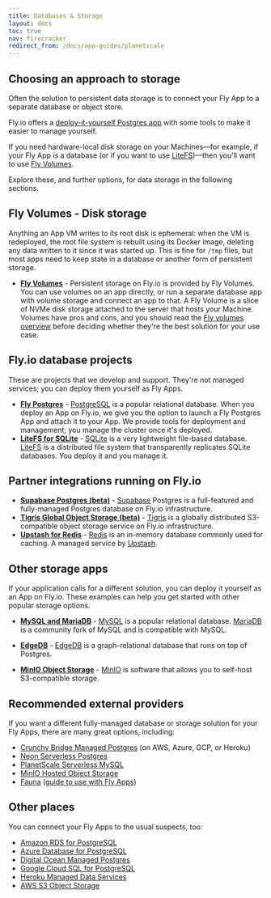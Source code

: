 ```yaml
---
title: Databases & Storage
layout: docs
toc: true
nav: firecracker
redirect_from: /docs/app-guides/planetscale
---
```


## Choosing an approach to storage

Often the solution to persistent data storage is to connect your Fly App to a separate database or object store.

Fly.io offers a [deploy-it-yourself Postgres app](/docs/postgres/) with some tools to make it easier to manage yourself.

If you need hardware-local disk storage on your Machines&mdash;for example, if your Fly App _is_ a database (or if you want to use [LiteFS](/docs/litefs))&mdash;then you'll want to use [Fly Volumes](/docs/volumes/).

Explore these, and further options, for data storage in the following sections.

## Fly Volumes - Disk storage

Anything an App VM writes to its root disk is ephemeral: when the VM is redeployed, the root file system is rebuilt using its Docker image, deleting any data written to it since it was started up. This is fine for `/tmp` files, but most apps need to keep state in a database or another form of persistent storage.

- **[Fly Volumes](/docs/volumes/)** - Persistent storage on Fly.io is provided by Fly Volumes. You can use volumes on an app directly, or run a separate database app with volume storage and connect an app to that. A Fly Volume is a slice of NVMe disk storage attached to the server that hosts your Machine. Volumes have pros and cons, and you should read the [Fly volumes overview](/docs/reference/volumes/) before deciding whether they're the best solution for your use case.

## Fly.io database projects

These are projects that we develop and support. They're not managed services; you can deploy them yourself as Fly Apps.

- **[Fly Postgres](/docs/postgres/)** - [PostgreSQL](https://www.postgresql.org/+external) is a popular relational database. When you deploy an App on Fly.io, we give you the option to launch a Fly Postgres App and attach it to your App. We provide tools for deployment and management; you manage the cluster once it's deployed.
- **[LiteFS for SQLite](/docs/litefs/)** - [SQLite](https://www.sqlite.org/index.html+external) is a very lightweight file-based database. [LiteFS](/docs/litefs/) is a distributed file system that transparently replicates SQLite databases. You deploy it and you manage it.

## Partner integrations running on Fly.io

- **[Supabase Postgres (beta)](/docs/reference/supabase/)** - [Supabase](https://supabase.com/database+external) Postgres is a full-featured and fully-managed Postgres database on Fly.io infrastructure.
- **[Tigris Global Object Storage (beta)](/docs/reference/tigris/)** - [Tigris](https://www.tigrisdata.com/+external) is a globally distributed S3-compatible object storage service on Fly.io infrastructure.
- **[Upstash for Redis](/docs/reference/redis/)** - [Redis](https://redis.io/+external) is an in-memory database commonly used for caching. A managed service by [Upstash](https://upstash.com/+external).

## Other storage apps

If your application calls for a different solution, you can deploy it yourself as an App on Fly.io. These examples can help you get started with other popular storage options.

- **[MySQL and MariaDB](/docs/app-guides/mysql-on-fly/)** - [MySQL](https://www.mysql.com/+external) is a popular relational database. [MariaDB](https://mariadb.org/+external) is a community fork of MySQL and is compatible with MySQL.

- **[EdgeDB](/docs/app-guides/edgedb/)** - [EdgeDB](https://www.edgedb.com/+external) is a graph-relational database that runs on top of Postgres.

- **[MinIO Object Storage](/docs/app-guides/minio/)** - [MinIO](https://min.io/+external) is software that allows you to self-host S3-compatible storage.

## Recommended external providers

If you want a different fully-managed database or storage solution for your Fly Apps, there are many great options, including:

- [Crunchy Bridge Managed Postgres](https://www.crunchydata.com/products/crunchy-bridge+external) (on AWS, Azure, GCP, or Heroku)
- [Neon Serverless Postgres](https://neon.tech/+external)
- [PlanetScale Serverless MySQL](https://planetscale.com/+external)
- [MinIO Hosted Object Storage](https://min.io/+external)
- [Fauna](https://fauna.com/+external) ([guide to use with Fly Apps](/docs/app-guides/fauna/))

## Other places

You can connect your Fly Apps to the usual suspects, too:

- [Amazon RDS for PostgreSQL](https://aws.amazon.com/rds/postgresql/+external)
- [Azure Database for PostgreSQL](https://azure.microsoft.com/en-us/products/postgresql/#overview+external)
- [Digital Ocean Managed Postgres](https://www.digitalocean.com/products/managed-databases-postgresql+external)
- [Google Cloud SQL for PostgreSQL](https://cloud.google.com/sql/docs/postgres/+external)
- [Heroku Managed Data Services](https://www.heroku.com/managed-data-services+external)
- [AWS S3 Object Storage](https://aws.amazon.com/s3/+external)
